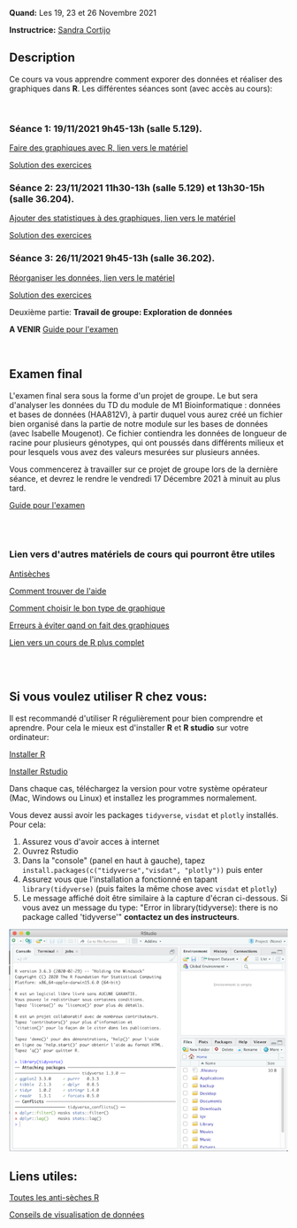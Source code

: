 
**Quand:** Les 19, 23 et 26 Novembre 2021 

**Instructrice:** 
[Sandra Cortijo](mailto:sandra.cortijo@cnrs.fr)


## Description

Ce cours va vous apprendre comment exporer des données et réaliser des graphiques dans **R**. 
Les différentes séances sont (avec accès au cours):

<br>

### Séance 1: 19/11/2021 9h45-13h (salle 5.129).


[Faire des graphiques avec R, lien vers le matériel](session1/materiel/session1.html)  

[Solution des exercices](session1/materiel/session1_exercise_solutions.html)


### Séance 2: 23/11/2021 11h30-13h (salle 5.129) et 13h30-15h (salle 36.204). 


[Ajouter des statistiques à des graphiques, lien vers le matériel](session2/materiel/session2.html)  


[Solution des exercices](session2/materiel/session2_exercise_solutions.html)


### Séance 3:  26/11/2021 9h45-13h (salle 36.202). 

[Réorganiser les données, lien vers le matériel](session3/materiel/session3.html)  

[Solution des exercices](session3/materiel/session3_exercise_solutions.html)

Deuxième partie:
**Travail de groupe: Exploration de données**

**A VENIR** [Guide pour l'examen]()



<br>

## Examen final

L'examen final sera sous la forme d'un projet de groupe. Le but sera d'analyser les données du TD du module de M1 Bioinformatique : données et bases de données (HAA812V), à partir duquel vous aurez créé un fichier bien organisé dans la partie de notre module sur les bases de données (avec Isabelle Mougenot). Ce fichier contiendra les données de longueur de racine pour plusieurs génotypes, qui ont poussés dans différents milieux et pour lesquels vous avez des valeurs mesurées sur plusieurs années.  

Vous commencerez à travailler sur ce projet de groupe lors de la dernière séance, et devrez le rendre le vendredi 17 Décembre 2021 à minuit au plus tard.  

[Guide pour l'examen]()


<br>

<br>

### Lien vers d'autres matériels de cours qui pourront être utiles


[Antisèches](https://www.rstudio.com/resources/cheatsheets/)

[Comment trouver de l'aide](astuces.html)

[Comment choisir le bon type de graphique](https://www.data-to-viz.com/#explore)

[Erreurs à éviter qand on fait des graphiques](https://www.data-to-viz.com/caveats.html)

[Lien vers un cours de R plus complet](https://scortijo.github.io/2021_L3_R/)


<br>

<br>


## Si vous voulez utiliser R chez vous: 
Il est recommandé d'utiliser R régulièrement pour bien comprendre et aprendre. Pour cela le mieux est d'installer **R** et **R studio** sur votre ordinateur:

[Installer R](https://cran.biotools.fr/)

[Installer Rstudio](https://rstudio.com/products/rstudio/download/)

Dans chaque cas, téléchargez la version pour votre système opérateur (Mac, Windows ou Linux) et installez les programmes normalement.

Vous devez aussi avoir les packages `tidyverse`, `visdat` et `plotly` installés. 
Pour cela:
1. Assurez vous d'avoir acces à internet
2. Ouvrez Rstudio
3. Dans la "console" (panel en haut à gauche), tapez `install.packages(c("tidyverse","visdat", "plotly"))` puis enter
4. Assurez vous que l'installation a fonctionné en tapant `library(tidyverse)` (puis faites la même chose avec `visdat` et `plotly`)
5. Le message affiché doit être similaire à la capture d'écran ci-dessous. Si vous avez un message du type: 
"Error in library(tidyverse): there is no package called 'tidyverse'"
**contactez un des instructeurs**.

![capture d'écran d'un installation correcte](installation_package_instructions.png)


## Liens utiles: 

[Toutes les anti-sèches R](https://www.rstudio.com/resources/cheatsheets/)

[Conseils de visualisation de données](https://www.data-to-viz.com/)


